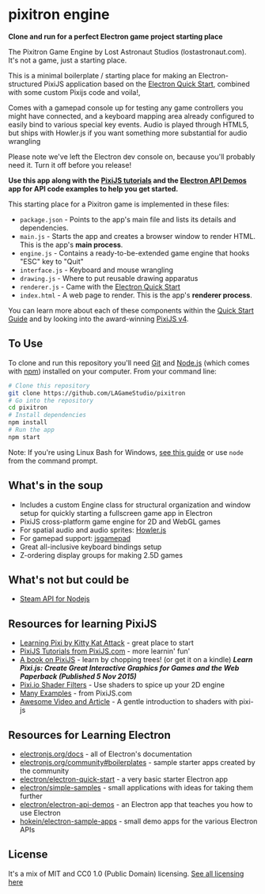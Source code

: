 # pixitron engine
**Clone and run for a perfect Electron game project starting place**

The Pixitron Game Engine by Lost Astronaut Studios (lostastronaut.com).  It's not a game, just a starting place.

This is a minimal boilerplate / starting place for making an Electron-structured PixiJS application based on the [Electron Quick Start](https://electronjs.org/docs/tutorial/quick-start), combined with some custom Pixijs code and voila!, 

Comes with a gamepad console up for testing any game controllers you might have connected, and a keyboard mapping area already configured to easily bind to various special key events.   Audio is played through HTML5, but ships with Howler.js if you want something more substantial for audio wrangling

Please note we've left the Electron dev console on, because you'll probably need it.  Turn it off before you release!

**Use this app along with the [PixiJS tutorials](http://www.pixijs.com/tutorials) and the [Electron API Demos](https://electronjs.org/#get-started) app for API code examples to help you get started.**

This starting place for a Pixitron game is implemented in these files:

- `package.json` - Points to the app's main file and lists its details and dependencies.
- `main.js` - Starts the app and creates a browser window to render HTML. This is the app's **main process**.
- `engine.js` - Contains a ready-to-be-extended game engine that hooks "ESC" key to "Quit"
- `interface.js` - Keyboard and mouse wrangling
- `drawing.js` - Where to put reusable drawing apparatus
- `renderer.js` - Came with the [Electron Quick Start](https://github.com/electron/electron-quick-start)
- `index.html` - A web page to render. This is the app's **renderer process**.

You can learn more about each of these components within the [Quick Start Guide](https://electronjs.org/docs/tutorial/quick-start) and by looking into the award-winning [PixiJS v4](http://pixijs.com).

## To Use

To clone and run this repository you'll need [Git](https://git-scm.com) and [Node.js](https://nodejs.org/en/download/) (which comes with [npm](http://npmjs.com)) installed on your computer. From your command line:

```bash
# Clone this repository
git clone https://github.com/LAGameStudio/pixitron
# Go into the repository
cd pixitron
# Install dependencies
npm install
# Run the app
npm start
```

Note: If you're using Linux Bash for Windows, [see this guide](https://www.howtogeek.com/261575/how-to-run-graphical-linux-desktop-applications-from-windows-10s-bash-shell/) or use `node` from the command prompt.

## What's in the soup

* Includes a custom Engine class for structural organization and window setup for quickly starting a fullscreen game app in Electron
* PixiJS cross-platform game engine for 2D and WebGL games
* For spatial audio and audio sprites: [Howler.js](https://howlerjs.com/)
* For gamepad support: [jsgamepad](https://github.com/beejjorgensen/jsgamepad/blob/master/index.html)
* Great all-inclusive keyboard bindings setup
* Z-ordering display groups for making 2.5D games

## What's not but could be
* [Steam API for Nodejs](https://github.com/DPr00f/steam-api-node)

## Resources for learning PixiJS

- [Learning Pixi by Kitty Kat Attack](https://github.com/kittykatattack/learningPixi) - great place to start
- [PixiJS Tutorials from PixiJS.com](http://www.pixijs.com/tutorials) - more learnin' fun'
- [A book on PixiJS](https://www.amazon.co.uk/Learn-Pixi-js-Interactive-Graphics/dp/1484210956) - learn by chopping trees! (or get it on a kindle) ___Learn Pixi.js: Create Great Interactive Graphics for Games and the Web Paperback (Published 5 Nov 2015)___
- [Pixi.io Shader Filters](http://pixijs.io/pixi-filters/tools/demo/) - Use shaders to spice up your 2D engine
- [Many Examples](http://pixijs.io/examples/#/filters/filter.js) - from PixiJS.com
- [Awesome Video and Article](https://www.awwwards.com/a-gentle-introduction-to-shaders-with-pixi-js.html) - A gentle introduction to shaders with pixi-js

## Resources for Learning Electron

- [electronjs.org/docs](https://electronjs.org/docs) - all of Electron's documentation
- [electronjs.org/community#boilerplates](https://electronjs.org/community#boilerplates) - sample starter apps created by the community
- [electron/electron-quick-start](https://github.com/electron/electron-quick-start) - a very basic starter Electron app
- [electron/simple-samples](https://github.com/electron/simple-samples) - small applications with ideas for taking them further
- [electron/electron-api-demos](https://github.com/electron/electron-api-demos) - an Electron app that teaches you how to use Electron
- [hokein/electron-sample-apps](https://github.com/hokein/electron-sample-apps) - small demo apps for the various Electron APIs

## License

It's a mix of MIT and CC0 1.0 (Public Domain) licensing.
[See all licensing here](LICENSE.md)
